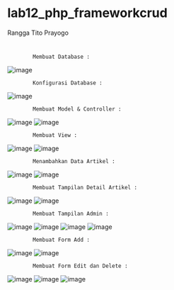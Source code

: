 # lab12_php_frameworkcrud

Rangga Tito Prayogo
#

            Membuat Database :
![image](https://user-images.githubusercontent.com/46300525/122169772-f928e800-cea7-11eb-9ddd-3f4a087fc13f.png)

            Konfigurasi Database :
![image](https://user-images.githubusercontent.com/46300525/122169197-540e0f80-cea7-11eb-9127-3ceeb9d40f55.png)

            Membuat Model & Controller :
![image](https://user-images.githubusercontent.com/46300525/122169252-66884900-cea7-11eb-9bc4-1283a14b8719.png)
![image](https://user-images.githubusercontent.com/46300525/122169273-6c7e2a00-cea7-11eb-9668-40004cd099d5.png)

            Membuat View :        
![image](https://user-images.githubusercontent.com/46300525/122169319-799b1900-cea7-11eb-8840-1d04359e3dbb.png)
![image](https://user-images.githubusercontent.com/46300525/122169123-4193d600-cea7-11eb-9672-63f62e3ec8db.png)

            Menambahkan Data Artikel :
![image](https://user-images.githubusercontent.com/46300525/122169852-18c01080-cea8-11eb-9920-8f8e73749dc3.png)
![image](https://user-images.githubusercontent.com/46300525/122173596-165fb580-ceac-11eb-8967-b08b66250d20.png)

            Membuat Tampilan Detail Artikel :
![image](https://user-images.githubusercontent.com/46300525/122173587-13fd5b80-ceac-11eb-9365-3e3e19ee9e5e.png)
![image](https://user-images.githubusercontent.com/46300525/122179315-9a686c00-ceb1-11eb-8754-5e697c60595d.png)

            Membuat Tampilan Admin :
![image](https://user-images.githubusercontent.com/46300525/122184946-eb2e9380-ceb6-11eb-878a-623eb93899ca.png)
![image](https://user-images.githubusercontent.com/46300525/122184981-f4b7fb80-ceb6-11eb-9870-7412cf00809f.png)
![image](https://user-images.githubusercontent.com/46300525/122185090-07323500-ceb7-11eb-84e5-99ea7265299a.png)
![image](https://user-images.githubusercontent.com/46300525/122184855-d4883c80-ceb6-11eb-871b-1be6c57b6908.png)

            Membuat Form Add :
![image](https://user-images.githubusercontent.com/46300525/122186399-35644480-ceb8-11eb-8f1e-2fc468e09a6b.png)
![image](https://user-images.githubusercontent.com/46300525/122186463-43b26080-ceb8-11eb-8105-796c704041d7.png)

            Membuat Form Edit dan Delete :
![image](https://user-images.githubusercontent.com/46300525/122188706-6e9db400-ceba-11eb-8a2e-5f7b6df76a06.png)
![image](https://user-images.githubusercontent.com/46300525/122188791-84ab7480-ceba-11eb-81ae-b3259e28e6a7.png)
![image](https://user-images.githubusercontent.com/46300525/122189194-e966cf00-ceba-11eb-977e-44e13084a235.png)









